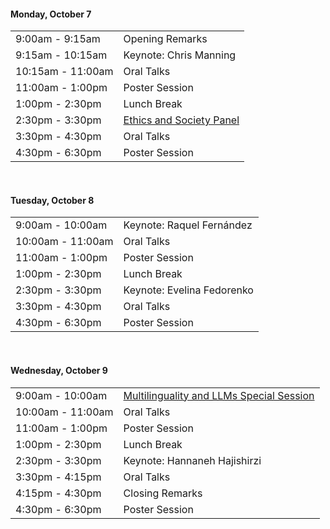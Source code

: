 


#### Monday, October 7



<table>
<tr><td><div class="text-secondary">9:00am - 9:15am</div></td><td>Opening Remarks</td></tr>
<tr><td><div class="text-secondary">9:15am - 10:15am</div></td><td>Keynote: Chris Manning</td></tr>
<tr><td><div class="text-secondary">10:15am - 11:00am</div></td><td>Oral Talks</td></tr>
<tr><td><div class="text-secondary">11:00am - 1:00pm</div></td><td>Poster Session</td></tr>
<tr><td><div class="text-secondary">1:00pm - 2:30pm</div></td><td>Lunch Break</td></tr>
<tr><td><div class="text-secondary">2:30pm - 3:30pm</div></td><td><a href="/SpecialSessions.html">Ethics and Society Panel</a></td></tr>
<tr><td><div class="text-secondary">3:30pm - 4:30pm</div></td><td>Oral Talks</td></tr>
<tr><td><div class="text-secondary">4:30pm - 6:30pm</div></td><td>Poster Session</td></tr>
</table>

<br/>

#### Tuesday, October 8

<table>
<tr><td><div class="text-secondary">9:00am - 10:00am</div></td><td>Keynote: Raquel Fernández</td></tr>
<tr><td><div class="text-secondary">10:00am - 11:00am</div></td><td>Oral Talks</td></tr>
<tr><td><div class="text-secondary">11:00am - 1:00pm</div></td><td>Poster Session</td></tr>
<tr><td><div class="text-secondary">1:00pm - 2:30pm</div></td><td>Lunch Break</td></tr>
<tr><td><div class="text-secondary">2:30pm - 3:30pm</div></td><td>Keynote: Evelina Fedorenko</td></tr>
<tr><td><div class="text-secondary">3:30pm - 4:30pm</div></td><td>Oral Talks</td></tr>
<tr><td><div class="text-secondary">4:30pm - 6:30pm</div></td><td>Poster Session</td></tr>
</table>


<br/>

#### Wednesday, October 9


<table>
<tr><td><div class="text-secondary">9:00am - 10:00am</div></td><td><a href="/SpecialSessions.html">Multilinguality and LLMs Special Session</a></td></tr>
<tr><td><div class="text-secondary">10:00am - 11:00am</div></td><td>Oral Talks</td></tr>
<tr><td><div class="text-secondary">11:00am - 1:00pm</div></td><td>Poster Session</td></tr>
<tr><td><div class="text-secondary">1:00pm - 2:30pm</div></td><td>Lunch Break</td></tr>
<tr><td><div class="text-secondary">2:30pm - 3:30pm</div></td><td>Keynote: Hannaneh Hajishirzi</td></tr>
<tr><td><div class="text-secondary">3:30pm - 4:15pm</div></td><td>Oral Talks</td></tr>
<tr><td><div class="text-secondary">4:15pm - 4:30pm</div></td><td>Closing Remarks</td></tr>
<tr><td><div class="text-secondary">4:30pm - 6:30pm</div></td><td>Poster Session</td></tr>
</table>